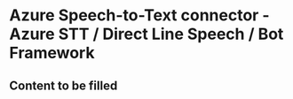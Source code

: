 # Azure Speech-to-Text connector - Azure STT / Direct Line Speech / Bot Framework

## Content to be filled

